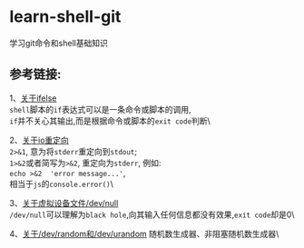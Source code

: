# learn-shell-git

学习git命令和shell基础知识

## 参考链接:

1、[关于ifelse](https://unix.stackexchange.com/questions/34491/dev-null-21-in-if-statement)\
    `shell`脚本的`if`表达式可以是一条命令或脚本的调用,\
    `if`并不关心其输出,而是根据命令或脚本的`exit code`判断\

2、[关于io重定向](https://segmentfault.com/a/1190000040086046)\
    `2>&1`, 意为将`stderr`重定向到`stdout`; \
    `1>&2`或者简写为`>&2`, 重定向为`stderr`, 例如:\
    `echo >&2  'error message...'`,\
     相当于`js`的`console.error()`\

3、[关于虚拟设备文件/dev/null](https://linuxhint.com/what_is_dev_null/)\
    `/dev/null`可以理解为`black hole`,向其输入任何信息都没有效果,`exit code`却是0\

4、[关于/dev/random和/dev/urandom](https://zh.wikipedia.org/wiki//dev/random)
    随机数生成器、非阻塞随机数生成器\
